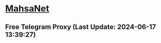 
# [MahsaNet](https://t.me/mahsa_net)
## Free Telegram Proxy (Last Update: 2024-06-17 13:39:27)

    